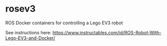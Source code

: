 # rosev3
ROS Docker containers for controlling a Lego EV3 robot

See instructions here: https://www.instructables.com/id/ROS-Robot-With-Lego-EV3-and-Docker/
